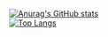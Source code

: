 [![Anurag's GitHub stats](https://github-readme-stats.vercel.app/api?username=Fergus4506&theme=dark&show_icons=true)](https://github.com/anuraghazra/github-readme-stats)
<br>
[![Top Langs](https://github-readme-stats.vercel.app/api/top-langs/?username=Fergus4506&layout=donut-vertical&theme=dark)](https://github.com/anuraghazra/github-readme-stats)
